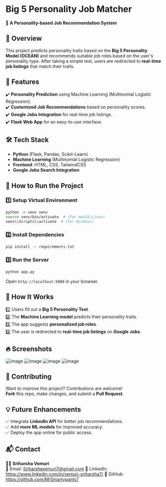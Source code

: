 # **Big 5 Personality Job Matcher**  
🚀 **A Personality-based Job Recommendation System**  

## 📌 **Overview**
This project predicts personality traits based on the **Big 5 Personality Model (OCEAN)** and recommends suitable job roles based on the user's personality type. After taking a simple test, users are redirected to **real-time job listings** that match their traits.

## 🎯 **Features**
✔️ **Personality Prediction** using Machine Learning (Multinomial Logistic Regression).  
✔️ **Customized Job Recommendations** based on personality scores.  
✔️ **Google Jobs Integration** for real-time job listings.  
✔️ **Flask Web App** for an easy-to-use interface.  

## 🛠 **Tech Stack**
- **Python** (Flask, Pandas, Scikit-Learn)
- **Machine Learning** (Multinomial Logistic Regression)
- **Frontend**: HTML, CSS, TailwindCSS
- **Google Jobs Search Integration**

## 🚀 **How to Run the Project**
### **1️⃣ Setup Virtual Environment**
```bash
python -m venv venv
source venv/bin/activate  # (For macOS/Linux)
venv\\Scripts\\activate  # (For Windows)
```
### **2️⃣ Install Dependencies**
```bash
pip install -r requirements.txt
```
### **3️⃣ Run the Server**
```bash
python app.py
```
Open `http://localhost:5000` in your browser.

## 📌 **How It Works**
1️⃣ Users fill out a **Big 5 Personality Test**.  
2️⃣ The **Machine Learning model** predicts their personality traits.  
3️⃣ The app suggests **personalized job roles**.  
4️⃣ The user is redirected to **real-time job listings** on **Google Jobs**.  

## 🔥 **Screenshots**
![image](https://github.com/user-attachments/assets/e0e8935b-6630-4f88-b4bf-84c005f826d0)
![image](https://github.com/user-attachments/assets/9c09fe73-f8b0-49a2-8878-2f7f532c900e)
![image](https://github.com/user-attachments/assets/d187a436-e845-4c0a-b2bb-d74c891446a9)
![image](https://github.com/user-attachments/assets/863c07e4-4327-48ad-ae0c-685467b0fbf2)


## 🤝 **Contributing**
Want to improve this project? Contributions are welcome!  
**Fork** this repo, make changes, and submit a **Pull Request**.

## 💡 **Future Enhancements**
✅ Integrate **LinkedIn API** for better job recommendations.    
✅ Add **more ML models** for improved accuracy.  
✅ Deploy the app online for public access.  

## 📬 **Contact**
👨‍💻 **Sriharsha Vemuri**  
📧 Email: Sriharshavemuri7@gmail.com 
🔗 LinkedIn: https://www.linkedin.com/in/vemuri-sriharsha7/
🚀 GitHub: https://github.com/MrSmartypants7
